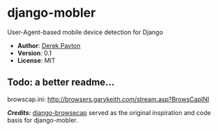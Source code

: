 # django-mobler

User-Agent-based mobile device detection for Django

* **Author**: [Derek Payton](http://www.dmpayton.com)
* **Version**: 0.1
* **License**: MIT

## Todo: a better readme...

browscap.ini: http://browsers.garykeith.com/stream.asp?BrowsCapINI

***Credits:***
[django-browsecap](https://github.com/ella/django-browsecap) served as the original inspiration and code basis for django-mobler.
